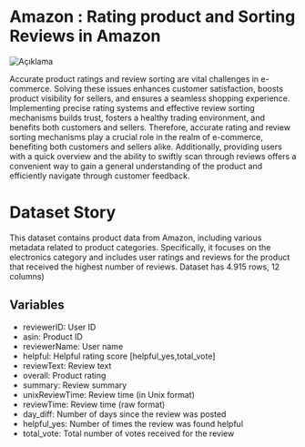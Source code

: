 # Amazon : Rating product and Sorting Reviews in Amazon

![Açıklama](https://previews.123rf.com/images/pikepicture/pikepicture1803/pikepicture180300278/97943984-review-rating-web-page-design-vector-online-store-shop-market-client-testimonials-concept-good-bad.jpg)

Accurate product ratings and review sorting are vital challenges in e-commerce. Solving these issues enhances customer satisfaction, boosts product visibility for sellers, and ensures a seamless shopping experience. Implementing precise rating systems and effective review sorting mechanisms builds trust, fosters a healthy trading environment, and benefits both customers and sellers. Therefore, accurate rating and review sorting mechanisms play a crucial role in the realm of e-commerce, benefiting both customers and sellers alike. Additionally, providing users with a quick overview and the ability to swiftly scan through reviews offers a convenient way to gain a general understanding of the product and efficiently navigate through customer feedback.

# Dataset Story
This dataset contains product data from Amazon, including various metadata related to product categories. Specifically, it focuses on the electronics category and includes user ratings and reviews for the product that received the highest number of reviews. Dataset has 4.915 rows, 12 columns)

## Variables
 - reviewerID: User ID
 - asin: Product ID
 - reviewerName: User name
 - helpful: Helpful rating score [helpful_yes,total_vote]
 - reviewText: Review text
 - overall: Product rating
 - summary: Review summary
 - unixReviewTime: Review time (in Unix format)
 - reviewTime: Review time (raw format)
 - day_diff: Number of days since the review was posted
 - helpful_yes: Number of times the review was found helpful
 - total_vote: Total number of votes received for the review
